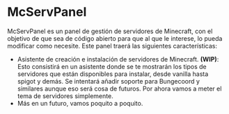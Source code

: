 # McServPanel

McServPanel es un panel de gestión de servidores de Minecraft, con el objetivo de que sea de código abierto para que al que le interese, lo pueda modificar como necesite.
Este panel traerá las siguientes características:
 + Asistente de creación e instalación de servidores de Minecraft. **(WIP)**: 
   Esto consistirá en un asistente donde se te mostrarán los tipos de servidores que están disponibles para instalar, desde vanilla hasta spigot y demás. Se intentará añadir soporte para Bungecoord y similares aunque eso será cosa de futuros. Por ahora vamos a meter el tema de servidores simplemente.
 + Más en un futuro, vamos poquito a poquito.

